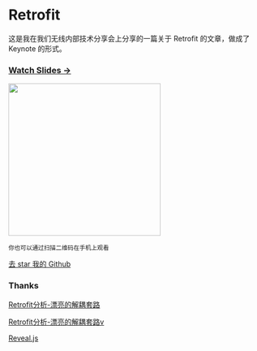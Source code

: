 # Retrofit


这是我在我们无线内部技术分享会上分享的一篇关于 Retrofit 的文章，做成了 Keynote 的形式。



### [Watch Slides →](http://mrfu.me/retrofit-analysis)

<img src="http://mrfu.me/retrofit-analysis/attach/qrcode.png" width="300" height="300"/>



<small class="img-hint">你也可以通过扫描二维码在手机上观看</small>

[去 star 我的 Github](https://github.com/MrFuFuFu/retrofit-analysis)

### Thanks

[Retrofit分析-漂亮的解耦套路](http://www.jianshu.com/p/45cb536be2f4)

[Retrofit分析-漂亮的解耦套路v](http://www.stay4it.com/course/22/info)

[Reveal.js](http://lab.hakim.se/reveal-js)

